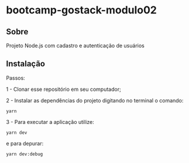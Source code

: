 # bootcamp-gostack-modulo02

## **Sobre**
Projeto Node.js com cadastro e autenticação de usuários

## **Instalação** 
Passos:

1 - Clonar esse repositório em seu computador;

2 - Instalar as dependências do projeto digitando no terminal o comando:

    yarn
    
3 - Para executar a aplicação utilize:

    yarn dev

e para depurar:

    yarn dev:debug
